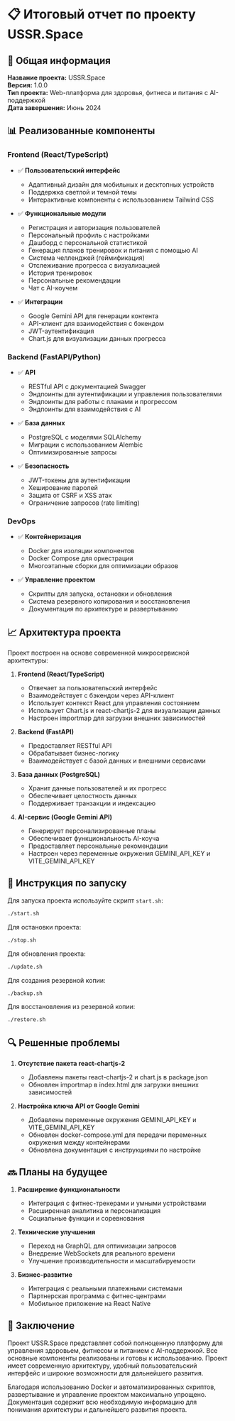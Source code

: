 # 📋 Итоговый отчет по проекту USSR.Space

## 🚀 Общая информация

**Название проекта:** USSR.Space  
**Версия:** 1.0.0  
**Тип проекта:** Web-платформа для здоровья, фитнеса и питания с AI-поддержкой  
**Дата завершения:** Июнь 2024

## 📊 Реализованные компоненты

### Frontend (React/TypeScript)

- ✅ **Пользовательский интерфейс**
  - Адаптивный дизайн для мобильных и десктопных устройств
  - Поддержка светлой и темной темы
  - Интерактивные компоненты с использованием Tailwind CSS

- ✅ **Функциональные модули**
  - Регистрация и авторизация пользователей
  - Персональный профиль с настройками
  - Дашборд с персональной статистикой
  - Генерация планов тренировок и питания с помощью AI
  - Система челленджей (геймификация)
  - Отслеживание прогресса с визуализацией
  - История тренировок
  - Персональные рекомендации
  - Чат с AI-коучем

- ✅ **Интеграции**
  - Google Gemini API для генерации контента
  - API-клиент для взаимодействия с бэкендом
  - JWT-аутентификация
  - Chart.js для визуализации данных прогресса

### Backend (FastAPI/Python)

- ✅ **API**
  - RESTful API с документацией Swagger
  - Эндпоинты для аутентификации и управления пользователями
  - Эндпоинты для работы с планами и прогрессом
  - Эндпоинты для взаимодействия с AI

- ✅ **База данных**
  - PostgreSQL с моделями SQLAlchemy
  - Миграции с использованием Alembic
  - Оптимизированные запросы

- ✅ **Безопасность**
  - JWT-токены для аутентификации
  - Хеширование паролей
  - Защита от CSRF и XSS атак
  - Ограничение запросов (rate limiting)

### DevOps

- ✅ **Контейнеризация**
  - Docker для изоляции компонентов
  - Docker Compose для оркестрации
  - Многоэтапные сборки для оптимизации образов

- ✅ **Управление проектом**
  - Скрипты для запуска, остановки и обновления
  - Система резервного копирования и восстановления
  - Документация по архитектуре и развертыванию

## 📈 Архитектура проекта

Проект построен на основе современной микросервисной архитектуры:

1. **Frontend (React/TypeScript)**
   - Отвечает за пользовательский интерфейс
   - Взаимодействует с бэкендом через API-клиент
   - Использует контекст React для управления состоянием
   - Использует Chart.js и react-chartjs-2 для визуализации данных
   - Настроен importmap для загрузки внешних зависимостей

2. **Backend (FastAPI)**
   - Предоставляет RESTful API
   - Обрабатывает бизнес-логику
   - Взаимодействует с базой данных и внешними сервисами

3. **База данных (PostgreSQL)**
   - Хранит данные пользователей и их прогресс
   - Обеспечивает целостность данных
   - Поддерживает транзакции и индексацию

4. **AI-сервис (Google Gemini API)**
   - Генерирует персонализированные планы
   - Обеспечивает функциональность AI-коуча
   - Предоставляет персональные рекомендации
   - Настроен через переменные окружения GEMINI_API_KEY и VITE_GEMINI_API_KEY

## 🔧 Инструкция по запуску

Для запуска проекта используйте скрипт `start.sh`:

```bash
./start.sh
```

Для остановки проекта:

```bash
./stop.sh
```

Для обновления проекта:

```bash
./update.sh
```

Для создания резервной копии:

```bash
./backup.sh
```

Для восстановления из резервной копии:

```bash
./restore.sh
```

## 🔍 Решенные проблемы

1. **Отсутствие пакета react-chartjs-2**
   - Добавлены пакеты react-chartjs-2 и chart.js в package.json
   - Обновлен importmap в index.html для загрузки внешних зависимостей

2. **Настройка ключа API от Google Gemini**
   - Добавлены переменные окружения GEMINI_API_KEY и VITE_GEMINI_API_KEY
   - Обновлен docker-compose.yml для передачи переменных окружения между контейнерами
   - Обновлена документация с инструкциями по настройке

## 🔜 Планы на будущее

1. **Расширение функциональности**
   - Интеграция с фитнес-трекерами и умными устройствами
   - Расширенная аналитика и персонализация
   - Социальные функции и соревнования

2. **Технические улучшения**
   - Переход на GraphQL для оптимизации запросов
   - Внедрение WebSockets для реального времени
   - Улучшение производительности и масштабируемости

3. **Бизнес-развитие**
   - Интеграция с реальными платежными системами
   - Партнерская программа с фитнес-центрами
   - Мобильное приложение на React Native

## 📝 Заключение

Проект USSR.Space представляет собой полноценную платформу для управления здоровьем, фитнесом и питанием с AI-поддержкой. Все основные компоненты реализованы и готовы к использованию. Проект имеет современную архитектуру, удобный пользовательский интерфейс и широкие возможности для дальнейшего развития.

Благодаря использованию Docker и автоматизированных скриптов, развертывание и управление проектом максимально упрощено. Документация содержит всю необходимую информацию для понимания архитектуры и дальнейшего развития проекта. 